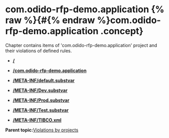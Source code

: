 # com.odido-rfp-demo.application {% raw %}{#{% endraw %}com.odido-rfp-demo.application .concept}

Chapter contains items of 'com.odido-rfp-demo.application' project and their violations of defined rules.

-   **[/](../../qa/projects/com.odido-rfp-demo.application/violation1.md)**  

-   **[/com.odido-rfp-demo.application](../../qa/projects/com.odido-rfp-demo.application/violation2.md)**  

-   **[/META-INF/default.substvar](../../qa/projects/com.odido-rfp-demo.application/violation7.md)**  

-   **[/META-INF/Dev.substvar](../../qa/projects/com.odido-rfp-demo.application/violation3.md)**  

-   **[/META-INF/Prod.substvar](../../qa/projects/com.odido-rfp-demo.application/violation4.md)**  

-   **[/META-INF/Test.substvar](../../qa/projects/com.odido-rfp-demo.application/violation6.md)**  

-   **[/META-INF/TIBCO.xml](../../qa/projects/com.odido-rfp-demo.application/violation5.md)**  


**Parent topic:**[Violations by projects](../../qa/common/violationsByProjects.md)


